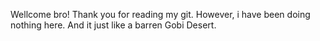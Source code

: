 Wellcome bro!
Thank you for reading my git.
However, i have been doing nothing here.
And it just like a barren Gobi Desert.

<!---
AnFxy/AnFxy is a ✨ special ✨ repository because its `README.md` (this file) appears on your GitHub profile.
You can click the Preview link to take a look at your changes.
--->
